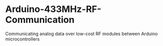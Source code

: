 # Arduino-433MHz-RF-Communication
Communicating analog data over low-cost RF modules between Arduino microcontrollers
